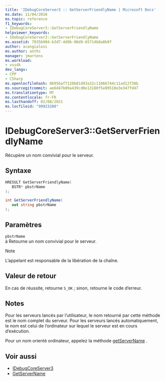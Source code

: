 ```yaml
---
title: 'IDebugCoreServer3 :: GetServerFriendlyName | Microsoft Docs'
ms.date: 11/04/2016
ms.topic: reference
f1_keywords:
- IDebugCoreServer3::GetServerFriendlyName
helpviewer_keywords:
- IDebugCoreServer3::GetServerFriendlyName
ms.assetid: 7035b904-b3d7-4d9b-98d9-65714b8a8b9f
author: acangialosi
ms.author: anthc
manager: jmartens
ms.workload:
- vssdk
dev_langs:
- CPP
- CSharp
ms.openlocfilehash: 06956af7120b81d93a32c11066744c11ad12f30b
ms.sourcegitcommit: ae6d47b09a439cd0e13180f5e89510e3e347fd47
ms.translationtype: MT
ms.contentlocale: fr-FR
ms.lasthandoff: 02/08/2021
ms.locfileid: "99923208"
---
```

# <a name="idebugcoreserver3getserverfriendlyname"></a>IDebugCoreServer3::GetServerFriendlyName
Récupère un nom convivial pour le serveur.

## <a name="syntax"></a>Syntaxe

```cpp
HRESULT GetServerFriendlyName(
   BSTR* pbstrName
);
```

```csharp
int GetServerFriendlyName(
   out string pbstrName
);
```

## <a name="parameters"></a>Paramètres
`pbstrName`\
à Retourne un nom convivial pour le serveur.

> [!NOTE]
> L’appelant est responsable de la libération de la chaîne.

## <a name="return-value"></a>Valeur de retour
 En cas de réussite, retourne `S_OK` ; sinon, retourne le code d’erreur.

## <a name="remarks"></a>Notes
 Pour les serveurs lancés par l’utilisateur, le nom retourné par cette méthode est le nom complet du serveur. Pour les serveurs lancés automatiquement, le nom est celui de l’ordinateur sur lequel le serveur est en cours d’exécution.

 Pour un nom orienté ordinateur, appelez la méthode [getServerName](../../../extensibility/debugger/reference/idebugcoreserver3-getservername.md) .

## <a name="see-also"></a>Voir aussi
- [IDebugCoreServer3](../../../extensibility/debugger/reference/idebugcoreserver3.md)
- [GetServerName](../../../extensibility/debugger/reference/idebugcoreserver3-getservername.md)
